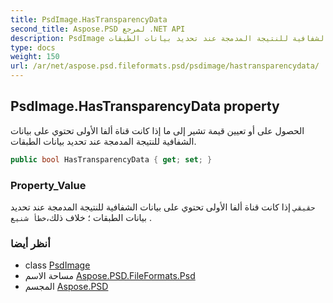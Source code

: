 ```yaml
---
title: PsdImage.HasTransparencyData
second_title: Aspose.PSD لمرجع .NET API
description: PsdImage ملكية. الحصول على أو تعيين قيمة تشير إلى ما إذا كانت قناة ألفا الأولى تحتوي على بيانات الشفافية للنتيجة المدمجة عند تحديد بيانات الطبقات.
type: docs
weight: 150
url: /ar/net/aspose.psd.fileformats.psd/psdimage/hastransparencydata/
---
```

## PsdImage.HasTransparencyData property

الحصول على أو تعيين قيمة تشير إلى ما إذا كانت قناة ألفا الأولى تحتوي على بيانات الشفافية للنتيجة المدمجة عند تحديد بيانات الطبقات.

```csharp
public bool HasTransparencyData { get; set; }
```

### Property_Value

`حقيقي` إذا كانت قناة ألفا الأولى تحتوي على بيانات الشفافية للنتيجة المدمجة عند تحديد بيانات الطبقات ؛ خلاف ذلك،`خطأ شنيع` .

### أنظر أيضا

* class [PsdImage](../)
* مساحة الاسم [Aspose.PSD.FileFormats.Psd](../../psdimage/)
* المجسم [Aspose.PSD](../../../)


